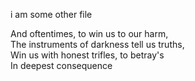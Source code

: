 i am some other file


And oftentimes, to win us to our harm,  
The instruments of darkness tell us truths,  
Win us with honest trifles, to betray's  
In deepest consequence  
